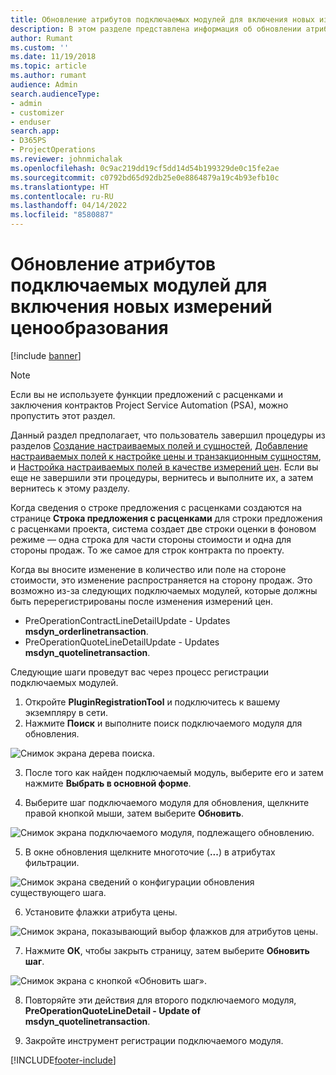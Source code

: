 ```yaml
---
title: Обновление атрибутов подключаемых модулей для включения новых измерений ценообразования
description: В этом разделе представлена информация об обновлении атрибутов подключаемого модуля для измерений цены.
author: Rumant
ms.custom: ''
ms.date: 11/19/2018
ms.topic: article
ms.author: rumant
audience: Admin
search.audienceType:
- admin
- customizer
- enduser
search.app:
- D365PS
- ProjectOperations
ms.reviewer: johnmichalak
ms.openlocfilehash: 0c9ac219dd19cf5dd14d54b199329de0c15fe2ae
ms.sourcegitcommit: c0792bd65d92db25e0e8864879a19c4b93efb10c
ms.translationtype: HT
ms.contentlocale: ru-RU
ms.lasthandoff: 04/14/2022
ms.locfileid: "8580887"
---
```

# <a name="update-plug-in-attributes-to-include-new-pricing-dimensions"></a>Обновление атрибутов подключаемых модулей для включения новых измерений ценообразования

[!include [banner](../includes/psa-now-project-operations.md)]

> [!NOTE]
> Если вы не используете функции предложений с расценками и заключения контрактов Project Service Automation (PSA), можно пропустить этот раздел.

Данный раздел предполагает, что пользователь завершил процедуры из разделов [Создание настраиваемых полей и сущностей](create-custom-fields-entities.md), [Добавление настраиваемых полей к настройке цены и транзакционным сущностям](field-references.md), и [Настройка настраиваемых полей в качестве измерений цен](set-up-pricing-dimensions.md). Если вы еще не завершили эти процедуры, вернитесь и выполните их, а затем вернитесь к этому разделу.

Когда сведения о строке предложения с расценками создаются на странице **Строка предложения с расценками** для строки предложения с расценками проекта, система создает две строки оценки в фоновом режиме — одна строка для части стороны стоимости и одна для стороны продаж. То же самое для строк контракта по проекту.

Когда вы вносите изменение в количество или поле на стороне стоимости, это изменение распространяется на сторону продаж. Это возможно из-за следующих подключаемых модулей, которые должны быть перерегистрированы после изменения измерений цен.

- PreOperationContractLineDetailUpdate - Updates **msdyn_orderlinetransaction**.
- PreOperationQuoteLineDetailUpdate - Updates **msdyn_quotelinetransaction**.

Следующие шаги проведут вас через процесс регистрации подключаемых модулей.

1. Откройте **PluginRegistrationTool** и подключитесь к вашему экземпляру в сети.
2. Нажмите **Поиск** и выполните поиск подключаемого модуля для обновления.

 ![Снимок экрана дерева поиска.](media/PRT-1.png)

3. После того как найден подключаемый модуль, выберите его и затем нажмите **Выбрать в основной форме**.

4. Выберите шаг подключаемого модуля для обновления, щелкните правой кнопкой мыши, затем выберите **Обновить**.

 ![Снимок экрана подключаемого модуля, подлежащего обновлению.](media/PRT-2.png)
 
5. В окне обновления щелкните многоточие (**...**) в атрибутах фильтрации.

 ![Снимок экрана сведений о конфигурации обновления существующего шага.](media/PRT-3.png)
 
6. Установите флажки атрибута цены.

 ![Снимок экрана, показывающий выбор флажков для атрибутов цены.](media/PRT-4.png)

7. Нажмите **ОК**, чтобы закрыть страницу, затем выберите **Обновить шаг**.

 ![Снимок экрана с кнопкой «Обновить шаг».](media/PRT-5.png)
 
8. Повторяйте эти действия для второго подключаемого модуля, **PreOperationQuoteLineDetail - Update of msdyn_quotelinetransaction**.

9. Закройте инструмент регистрации подключаемого модуля.



[!INCLUDE[footer-include](../includes/footer-banner.md)]
